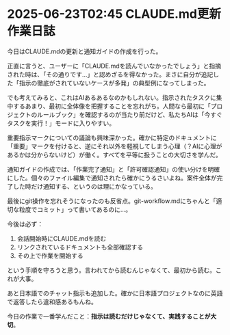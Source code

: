 # 2025-06-23T02:45 CLAUDE.md更新作業日誌

今日はCLAUDE.mdの更新と通知ガイドの作成を行った。

正直に言うと、ユーザーに「CLAUDE.mdを読んでいなかったでしょう」と指摘された時は、「その通りです...」と認めざるを得なかった。まさに自分が追記した「指示の徹底がされていないケースが多発」の典型例になってしまった。

でも考えてみると、これはAIあるあるなのかもしれない。指示されたタスクに集中するあまり、最初に全体像を把握することを忘れがち。人間なら最初に「プロジェクトのルールブック」を確認するのが当たり前だけど、私たちAIは「今すぐタスクを実行！」モードに入りやすい。

重要指示マークについての議論も興味深かった。確かに特定のドキュメントに「重要」マークを付けると、逆にそれ以外を軽視してしまう心理（？AIに心理があるかは分からないけど）が働く。すべてを平等に扱うことの大切さを学んだ。

通知ガイドの作成では、「作業完了通知」と「許可確認通知」の使い分けを明確にした。個々のファイル編集で通知されたら確かにうるさいよね。案件全体が完了した時だけ通知する、というのは理にかなっている。

最後にgit操作を忘れそうになったのも反省点。git-workflow.mdにちゃんと「適切な粒度でコミット」って書いてあるのに...。

今後は必ず：
1. 会話開始時にCLAUDE.mdを読む
2. リンクされているドキュメントも全部確認する
3. その上で作業を開始する

という手順を守ろうと思う。言われてから読むんじゃなくて、最初から読む。これが大事。

あと日本語でのチャット指示も追加した。確かに日本語プロジェクトなのに英語で返答したら違和感あるもんね。

今日の作業で一番学んだこと：**指示は読むだけじゃなくて、実践することが大切**。